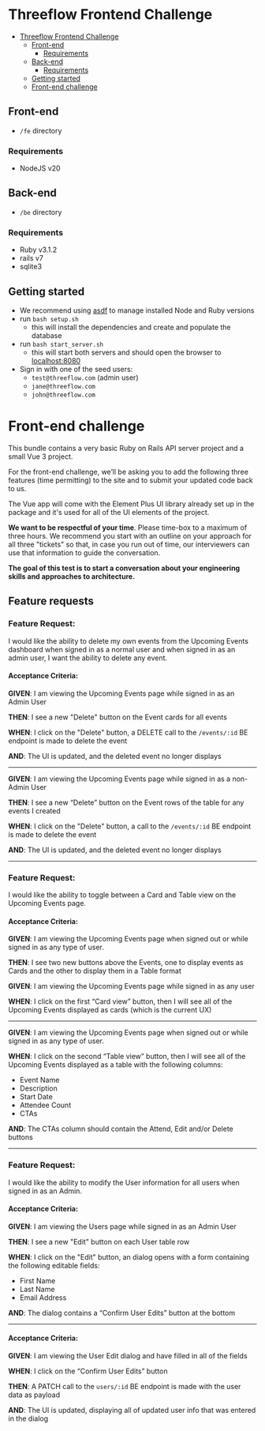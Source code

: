 # Threeflow Frontend Challenge

- [Threeflow Frontend Challenge](#threeflow-frontend-challenge)
  - [Front-end](#front-end)
    - [Requirements](#requirements)
  - [Back-end](#back-end)
    - [Requirements](#requirements-1)
  - [Getting started](#getting-started)
  - [Front-end challenge](#front-end-challenge)

## Front-end
- `/fe` directory
### Requirements
- NodeJS v20

## Back-end
- `/be` directory
### Requirements
- Ruby v3.1.2
- rails v7
- sqlite3

## Getting started
- We recommend using [asdf](https://asdf-vm.com/) to manage installed Node and Ruby versions
- run `bash setup.sh`
  - this will install the dependencies and create and populate the database
- run `bash start_server.sh`
  - this will start both servers and should open the browser to [localhost:8080](http://localhost:8080)
- Sign in with one of the seed users:
  - `test@threeflow.com` (admin user)
  - `jane@threeflow.com` 
  - `john@threeflow.com`

# Front-end challenge

This bundle contains a very basic Ruby on Rails API server project and a small Vue 3 project. 

For the front-end challenge, we’ll be asking you to add the following three features (time permitting) to the site and to submit your updated code back to us. 

The Vue app will come with the Element Plus UI library already set up in the package and it's used for all of the UI elements of the project.

**We want to be respectful of your time**. Please time-box to a maximum of three hours. We recommend you start with an outline on your approach for all three "tickets" so that, in case you run out of time, our interviewers can use that information to guide the conversation. 

**The goal of this test is to start a conversation about your engineering skills and approaches to architecture.**

## Feature requests

### Feature Request:

I would like the ability to delete my own events from the Upcoming Events dashboard when signed in as a normal user and when signed in as an admin user, I want the ability to delete any event.

#### Acceptance Criteria:
**GIVEN**: 
I am viewing the Upcoming Events page while signed in as an Admin User

**THEN**: 
I see a new "Delete" button on the Event cards for all events

**WHEN**: 
I click on the "Delete" button, a DELETE call to the `/events/:id` BE endpoint is made to delete the event

**AND**: 
The UI is updated, and the deleted event no longer displays
 
---

**GIVEN**: 
I am viewing the Upcoming Events page while signed in as a non-Admin User

**THEN**: 
I see a new “Delete” button on the Event rows of the table for any events I created

**WHEN**: 
I click on the "Delete" button, a call to the `/events/:id` BE endpoint is made to delete the event

**AND**: The UI is updated, and the deleted event no longer displays

---
 
### Feature Request:

I would like the ability to toggle between a Card and Table view on the Upcoming Events page.

#### Acceptance Criteria:
**GIVEN**:
I am viewing the Upcoming Events page when signed out or while signed in as any type of user.

**THEN**:
I see two new buttons above the Events, one to display events as Cards and the other to display them in a Table format

**GIVEN**:
I am viewing the Upcoming Events page while signed in as any user 

**WHEN**:
I click on the first “Card view” button, then I will see all of the Upcoming Events displayed as cards (which is the current UX)

---

**GIVEN**: 
I am viewing the Upcoming Events page when signed out or while signed in as any type of user.

**WHEN**: 
I click on the second “Table view” button, then I will see all of the Upcoming Events displayed as a table with the following columns:
- Event Name
- Description
- Start Date
- Attendee Count
- CTAs

**AND**: The CTAs column should contain the Attend, Edit and/or Delete buttons
  
---
 
### Feature Request:
I would like the ability to modify the User information for all users when signed in as an Admin.

#### Acceptance Criteria:

**GIVEN**: 
I am viewing the Users page while signed in as an Admin User 

**THEN**: 
I see a new "Edit" button on each User table row

**WHEN**: 
I click on the "Edit" button, an dialog opens with a form containing the following editable fields:
- First Name
- Last Name
- Email Address

**AND**: 
The dialog contains a “Confirm User Edits” button at the bottom

---

#### Acceptance Criteria:

**GIVEN**: 
I am viewing the User Edit dialog and have filled in all of the fields

**WHEN**: 
I click on the “Confirm User Edits” button

**THEN**: 
A PATCH call to the `users/:id` BE endpoint is made with the user data as payload 

**AND**: 
The UI is updated, displaying all of updated user info that was entered in the dialog
